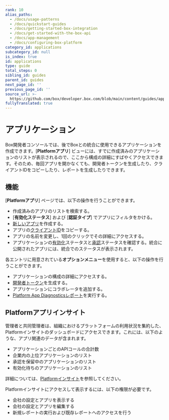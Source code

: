 ```yaml
---
rank: 10
alias_paths:
  - /docs/usage-patterns
  - /docs/quickstart-guides
  - /docs/getting-started-box-integration
  - /docs/get-started-with-the-box-api
  - /docs/app-management
  - /docs/configuring-box-platform
category_id: applications
subcategory_id: null
is_index: true
id: applications
type: guide
total_steps: 0
sibling_id: guides
parent_id: guides
next_page_id: ''
previous_page_id: ''
source_url: >-
  https://github.com/box/developer.box.com/blob/main/content/guides/applications/index.md
fullyTranslated: true
---
```

# アプリケーション

Box開発者コンソールでは、後でBoxとの統合に使用できるアプリケーションを作成できます。\[**Platformアプリ**] ビューには、すでに作成済みのアプリケーションのリストが表示されるので、ここから構成の詳細にすばやくアクセスできます。そのため、毎回アプリを開かなくても、開発者トークンを生成したり、クライアントIDをコピーしたり、レポートを生成したりできます。

## 機能

\[**Platformアプリ**] ページでは、以下の操作を行うことができます。

* 作成済みのアプリのリストを検索する。
* \[**有効化ステータス**] および \[**認証タイプ**] でアプリにフィルタをかける。
* [新しいアプリ][select]を作成する。
* アプリの[クライアントID][clientcredentials]をコピーする。
* アプリの名前を変更し、1回のクリックでその詳細にアクセスする。
* アプリケーションの[有効化][enablement]ステータスと[承認][authorization]ステータスを確認する。統合に公開されたアプリには、統合でのステータスが表示されます。

各エントリに用意されている**オプションメニュー**を使用すると、以下の操作を行うことができます。

* アプリケーションの構成の詳細にアクセスする。
* [開発者トークン][token]を生成する。
* アプリケーションにコラボレータを追加する。
* [Platform App Diagnosticsレポート][report]を実行する。

## Platformアプリインサイト

管理者と共同管理者は、組織におけるプラットフォームの利用状況を集約した、Platformインサイトのダッシュボードにアクセスできます。これには、以下のような、アプリ関連のデータが含まれます。

* アプリケーションごとのAPIコールの合計数
* 企業内の上位アプリケーションのリスト
* 承認を保留中のアプリケーションのリスト
* 有効化待ちのアプリケーションのリスト

詳細については、[Platformインサイト][insights]を参照してください。

<Message type="notice">

Platformインサイトにアクセスして表示するには、以下の権限が必要です。

* 会社の設定とアプリを表示する
* 会社の設定とアプリを編集する
* 新規レポートの実行および既存レポートへのアクセスを行う

</Message>

[token]: g://authentication/tokens/developer-tokens

[authorization]: g://authorization

[enablement]: g://authorization/custom-app-approval#user-authentication-apps

[select]: g://applications/app-types/select

[report]: g://api-calls/permissions-and-errors/app-diagnostics-report

[clientcredentials]: g://authentication/client-credentials

[insights]: https://support.box.com/hc/en-us/articles20738406915219-Platform-Insights
